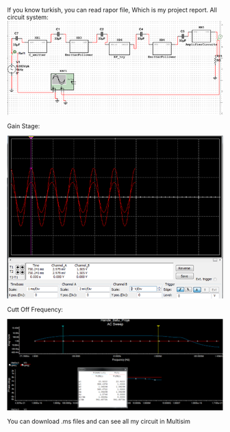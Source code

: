 If you know turkish, you can read rapor file, Which is my project report.
All circuit system:
![alt text](https://github.com/btknzn/20Hz-1MHZ-5-stage-500-gain-Amplifier-Analog-Circuit-Design./blob/master/B%C3%BCt%C3%BCn%20Devre.PNG)

Gain Stage:

![alt text](https://github.com/btknzn/20Hz-1MHZ-5-stage-500-gain-Amplifier-Analog-Circuit-Design./blob/master/Gain.PNG)

Cutt Off Frequency:

![alt text](https://github.com/btknzn/20Hz-1MHZ-5-stage-500-gain-Amplifier-Analog-Circuit-Design./blob/master/CuttofFrequency.PNG)

You can download .ms files and can see all my circuit in Multisim
